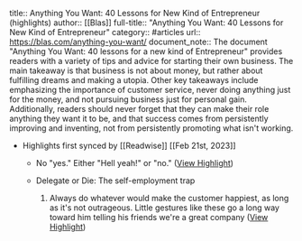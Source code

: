 title:: Anything You Want: 40 Lessons for New Kind of Entrepreneur (highlights)
author:: [[Blas]]
full-title:: "Anything You Want: 40 Lessons for New Kind of Entrepreneur"
category:: #articles
url:: https://blas.com/anything-you-want/
document_note:: The document "Anything You Want: 40 lessons for a new kind of Entrepreneur" provides readers with a variety of tips and advice for starting their own business. The main takeaway is that business is not about money, but rather about fulfilling dreams and making a utopia. Other key takeaways include emphasizing the importance of customer service, never doing anything just for the money, and not pursuing business just for personal gain. Additionally, readers should never forget that they can make their role anything they want it to be, and that success comes from persistently improving and inventing, not from persistently promoting what isn't working.

- Highlights first synced by [[Readwise]] [[Feb 21st, 2023]]
	- No "yes." Either "Hell yeah!" or "no." ([View Highlight](https://read.readwise.io/read/01gsq6p9whm7gyf7x73pdtzy3t))
	- Delegate or Die: The self-employment trap
	  
	  1.  Always do whatever would make the customer happiest, as long as it's not outrageous. Little gestures like these go a long way toward him telling his friends we're a great company ([View Highlight](https://read.readwise.io/read/01gsq6pspb924c64rkb34pvtyh))
